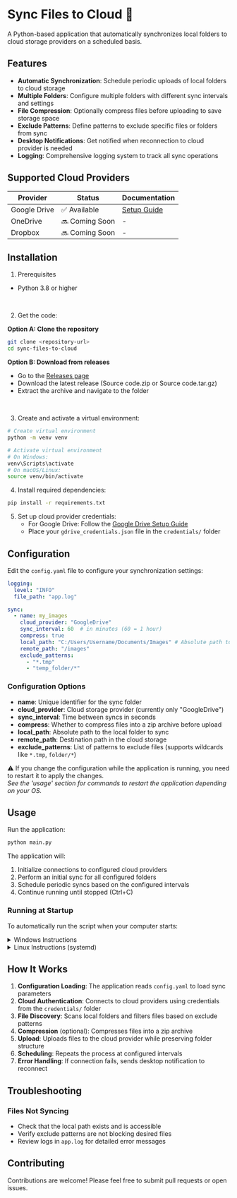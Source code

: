 # Sync Files to Cloud 🐢

A Python-based application that automatically synchronizes local folders to cloud storage providers on a scheduled
basis.

## Features

- **Automatic Synchronization**: Schedule periodic uploads of local folders to cloud storage
- **Multiple Folders**: Configure multiple folders with different sync intervals and settings
- **File Compression**: Optionally compress files before uploading to save storage space
- **Exclude Patterns**: Define patterns to exclude specific files or folders from sync
- **Desktop Notifications**: Get notified when reconnection to cloud provider is needed
- **Logging**: Comprehensive logging system to track all sync operations

## Supported Cloud Providers

| Provider     | Status         | Documentation                                           |
|--------------|----------------|---------------------------------------------------------|
| Google Drive | ✅ Available    | [Setup Guide](documentation/connect-to-google-drive.md) |
| OneDrive     | 🔜 Coming Soon | -                                                       |
| Dropbox      | 🔜 Coming Soon | -                                                       |

## Installation

1. Prerequisites

- Python 3.8 or higher

<br>

2. Get the code:

**Option A: Clone the repository**

```bash
git clone <repository-url>
cd sync-files-to-cloud
```

**Option B: Download from releases**

- Go to the [Releases page](https://github.com/MathieuMarthy/sync-files-to-cloud/releases)
- Download the latest release (Source code.zip or Source code.tar.gz)
- Extract the archive and navigate to the folder

<br>

3. Create and activate a virtual environment:

```bash
# Create virtual environment
python -m venv venv

# Activate virtual environment
# On Windows:
venv\Scripts\activate
# On macOS/Linux:
source venv/bin/activate
```

4. Install required dependencies:

```bash
pip install -r requirements.txt
```

5. Set up cloud provider credentials:
    - For Google Drive: Follow the [Google Drive Setup Guide](documentation/connect-to-google-drive.md)
    - Place your `gdrive_credentials.json` file in the `credentials/` folder

## Configuration

Edit the `config.yaml` file to configure your synchronization settings:

```yaml
logging:
  level: "INFO"
  file_path: "app.log"

sync:
  - name: my_images
    cloud_provider: "GoogleDrive"
    sync_interval: 60  # in minutes (60 = 1 hour)
    compress: true
    local_path: "C:/Users/Username/Documents/Images" # Absolute path to local folder, if you use backslashes on windows, double them (\\)
    remote_path: "/images"
    exclude_patterns:
      - "*.tmp"
      - "temp_folder/*"
```

### Configuration Options

- **name**: Unique identifier for the sync folder
- **cloud_provider**: Cloud storage provider (currently only "GoogleDrive")
- **sync_interval**: Time between syncs in seconds
- **compress**: Whether to compress files into a zip archive before upload
- **local_path**: Absolute path to the local folder to sync
- **remote_path**: Destination path in the cloud storage
- **exclude_patterns**: List of patterns to exclude files (supports wildcards like `*.tmp`, `folder/*`)

⚠️ If you change the configuration while the application is running, you need to restart it to apply the changes.  
*See the 'usage' section for commands to restart the application depending on your OS.*

## Usage

Run the application:

```bash
python main.py
```

The application will:

1. Initialize connections to configured cloud providers
2. Perform an initial sync for all configured folders
3. Schedule periodic syncs based on the configured intervals
4. Continue running until stopped (Ctrl+C)

### Running at Startup

To automatically run the script when your computer starts:

<details>
<summary>Windows Instructions</summary>

1. Setup the powershell script

Go in the `/scripts` folder, open `activate-scheduled-task.ps1`and edit the line 3:

```powershell
$projectPath = "path to the project" # Put the absolute path to this project
```

2. Run the script as administrator

open a powershell terminal as administator and run

```powershell
path/to/activate-scheduled-task.ps1
```

<br>

#### To deactivate the scheduled task

you can run the deactivation script `scripts\remove-scheduled-task.ps1`

#### To restart the application

you can run the restart script `scripts\restart-scheduled-task.ps1`

#### Start the application through the Task Scheduler

```powershell
Start-ScheduledTask -TaskName "Sync-files-task"
```

#### Stop the application through the Task Scheduler

```powershell
Stop-ScheduledTask -TaskName "Sync-files-task"
```

</details>


<details>
<summary>Linux Instructions (systemd)</summary>

1. Create a systemd service file `/etc/systemd/system/sync-files.service`:

don't forget to replace the paths and username

```ini
[Unit]
Description = Sync Files to Cloud
After = network.target

[Service]
; replace the paths below with the project path
ExecStart = /path/to/sync-files-to-cloud/venv/bin/pythonw /path/to/sync-files-to-cloud/main.py
WorkingDirectory = /path/to/sync-files-to-cloud
; Replace 'your-username' with the appropriate user
User = your-username
Restart = on-failure

[Install]
WantedBy = multi-user.target
```

2. Enable and start the service:

```bash
sudo systemctl enable sync-files.service
sudo systemctl start sync-files.service
```

<br>

#### Deactivate the service

To stop and disable the service:

```bash
sudo systemctl stop sync-files.service
sudo systemctl disable sync-files.service
```

#### Restart the application

To restart the service:

```bash
sudo systemctl restart sync-files.service
```

</details>

## How It Works

1. **Configuration Loading**: The application reads `config.yaml` to load sync parameters
2. **Cloud Authentication**: Connects to cloud providers using credentials from the `credentials/` folder
3. **File Discovery**: Scans local folders and filters files based on exclude patterns
4. **Compression** (optional): Compresses files into a zip archive
5. **Upload**: Uploads files to the cloud provider while preserving folder structure
6. **Scheduling**: Repeats the process at configured intervals
7. **Error Handling**: If connection fails, sends desktop notification to reconnect

## Troubleshooting

### Files Not Syncing

- Check that the local path exists and is accessible
- Verify exclude patterns are not blocking desired files
- Review logs in `app.log` for detailed error messages

## Contributing

Contributions are welcome! Please feel free to submit pull requests or open issues.
